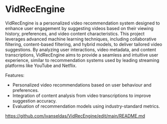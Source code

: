 # VidRecEngine
VidRecEngine is a personalized video recommendation system designed to enhance user engagement by suggesting videos based on their viewing history, preferences, and video content characteristics. This project leverages advanced machine learning techniques, including collaborative filtering, content-based filtering, and hybrid models, to deliver tailored video suggestions. By analyzing user interactions, video metadata, and content transcriptions, VidRecEngine aims to provide a seamless and intuitive user experience, similar to recommendation systems used by leading streaming platforms like YouTube and Netflix.

Features:

* Personalized video recommendations based on user behaviour and preferences.
* Integration of content analysis from video transcriptions to improve suggestion accuracy.
* Evaluation of recommendation models using industry-standard metrics.

https://github.com/ivanseldas/VidRecEngine/edit/main/README.md
